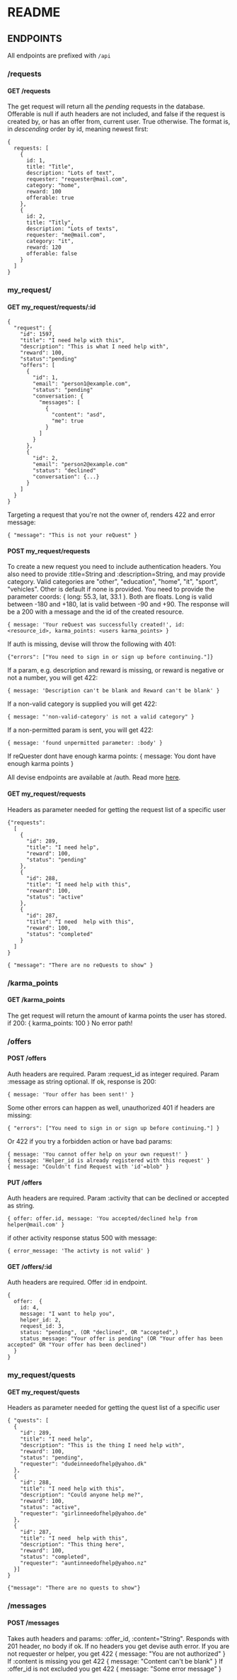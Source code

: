 # README

## ENDPOINTS

All endpoints are prefixed with `/api`

### /requests

#### GET /requests

The get request will return all the *pending* requests in the database.
Offerable is null if auth headers are not included, and false if the request is created by, or has an offer from, current user. True otherwise.
The format is, in *descending* order by id, meaning newest first:

```
{
  requests: [
    {
      id: 1,
      title: "Title",
      description: "Lots of text",
      requester: "requester@mail.com",
      category: "home",
      reward: 100
      offerable: true
    },
    {
      id: 2,
      title: "Titly",
      description: "Lots of texts",
      requester: "me@mail.com",
      category: "it",
      reward: 120
      offerable: false
    }
  ]
}
```

### my_request/

#### GET my_request/requests/:id

```
{
  "request": {
    "id": 1597,
    "title": "I need help with this",
    "description": "This is what I need help with",
    "reward": 100,
    "status":"pending"
    "offers": [
      {
        "id": 1,
        "email": "person1@example.com",
        "status": "pending"
        "conversation: {
          "messages": [
            {
              "content": "asd",
              "me": true
            }
          ]
        }
      },
      {
        "id": 2,
        "email": "person2@example.com"
        "status": "declined"
        "conversation": {...}
      }
    ]
  }
}
```

Targeting a request that you're not the owner of, renders 422 and error message:

```
{ "message": "This is not your reQuest" }
```

#### POST my_request/requests

To create a new request you need to include authentication headers.
You also need to provide :title=String and :description=String, and may provide category.
Valid categories are "other", "education", "home", "it", "sport", "vehicles". Other is default if none is provided.
You need to provide the parameter coords: { long: 55.3, lat, 33.1 }. Both are floats.
Long is valid between -180 and +180, lat is valid between -90 and +90.
The response will be a 200 with a message and the id of the created resource.

```
{ message: 'Your reQuest was successfully created!', id: <resource_id>, karma_points: <users karma_points> }
```

If auth is missing, devise will throw the following with 401:

```
{"errors": ["You need to sign in or sign up before continuing."]}
```

If a param, e.g. description and reward is missing, or reward is negative or not a number, you will get 422:

```
{ message: 'Description can't be blank and Reward can't be blank' }
```

If a non-valid category is supplied you will get 422:

```
{ message: "'non-valid-category' is not a valid category" }
```

If a non-permitted param is sent, you will get 422:

```
{ message: 'found unpermitted parameter: :body' }
```

If reQuester dont have enough karma points:
{ message: You dont have enough karma points }

All devise endpoints are available at /auth.
Read more [here](https://devise-token-auth.gitbook.io/devise-token-auth/).

#### GET my_request/requests

Headers as parameter needed for getting the request list of a specific user

```
{"requests": 
  [
    {
      "id": 289, 
      "title": "I need help",
      "reward": 100,
      "status": "pending"
    },
    {
      "id": 288, 
      "title": "I need help with this",
      "reward": 100,
      "status": "active"
    },
    {
      "id": 287, 
      "title": "I need  help with this",
      "reward": 100,
      "status": "completed"
    }
  ]
}
```

```
{ "message": "There are no reQuests to show" }
```

### /karma_points

#### GET /karma_points

The get request will return the amount of karma points the user has stored.
if 200:
{ karma_points: 100 }
No error path!

### /offers

#### POST /offers

Auth headers are required. Param :request_id as integer required. Param :message as string optional.
If ok, response is 200:

```
{ message: 'Your offer has been sent!' }
```

Some other errors can happen as well, unauthorized 401 if headers are missing:

```
{ "errors": ["You need to sign in or sign up before continuing."] }
```

Or 422 if you try a forbidden action or have bad params:

```
{ message: 'You cannot offer help on your own request!' }
{ message: 'Helper_id is already registered with this request' }
{ message: "Couldn't find Request with 'id'=blob" }
```

#### PUT /offers

Auth headers are required. Param :activity that can be declined or accepted as string.

```
{ offer: offer.id, message: 'You accepted/declined help from helper@mail.com' }
```

if other activity response status 500 with message:

```
{ error_message: 'The activty is not valid' }
```

#### GET /offers/:id

Auth headers are required. Offer :id in endpoint.

```
{
  offer:  {
    id: 4,
    message: "I want to help you",
    helper_id: 2,
    request_id: 3,
    status: "pending", (OR "declined", OR "accepted",)
    status_message: "Your offer is pending" (OR "Your offer has been accepted" OR "Your offer has been declined")
  }
}
```

### my_request/quests

#### GET my_request/quests

Headers as parameter needed for getting the quest list of a specific user

```
{ "quests": [
  {
    "id": 289, 
    "title": "I need help",
    "description": "This is the thing I need help with",
    "reward": 100,
    "status": "pending",
    "requester": "dudeinneedofhelp@yahoo.dk"
  },
  {
    "id": 288, 
    "title": "I need help with this",
    "description": "Could anyone help me?",
    "reward": 100,
    "status": "active",
    "requester": "girlinneedofhelp@yahoo.de"
  },
  {
    "id": 287, 
    "title": "I need  help with this",
    "description": "This thing here",
    "reward": 100,
    "status": "completed",
    "requester": "auntinneedofhelp@yahoo.nz"
  }]
}
```

```
{"message": "There are no quests to show"}
```

### /messages
#### POST /messages

Takes auth headers and params: :offer_id, :content="String".
Responds with 201 header, no body if ok.
If no headers you get devise auth error.
If you are not requester or helper, you get 422 { message: "You are not authorized" }
If :content is missing you get 422 { message: "Content can't be blank" }
If :offer_id is not excluded you get 422 { message: "Some error message" }

